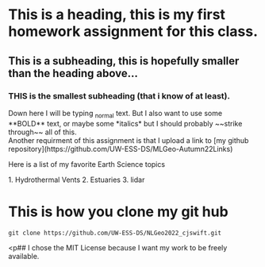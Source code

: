 # This is a heading, this is my first homework assignment for this class.
## This is a subheading, this is hopefully smaller than the heading above...
### THIS is the smallest subheading (that i know of at least).


<p>Down here I will be typing <sub>normal</sub> text. But I also want to use some 
**BOLD** text, or maybe some *italics* but I should probably ~~strike through~~ all of this.<br>
Another requirment of this assignment is that I upload a link to
[my github repository](https://github.com/UW-ESS-DS/MLGeo-Autumn22Links)<p>

<p>Here is a list of my favorite Earth Science topics<p>
1. Hydrothermal Vents
2. Estuaries
3. lidar

# This is how you clone my git hub

```
git clone https://github.com/UW-ESS-DS/NLGeo2022_cjswift.git
```
<p## I chose the MIT License because I want my work to be freely available.  